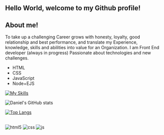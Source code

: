 ## Hello World,  welcome to my Github profile!


<h2>About me!</h2>

<p>
To take up a challenging Career grows with honesty, loyalty, good relationship and best performance, and translate my Experience, knowledge, skills and abilities into value for an Organization. I am Front End developer (always in progress) Passionate about technologies and new challenges.
</p>


<ul>
  <li>HTML</li>
  <li>CSS</li>
  <li>JavaScript</li>
  <li>Node+EJS</li>
</ul>


[![My Skills](https://skills.thijs.gg/icons?i=html,css,js,nodejs)](https://skills.thijs.gg)


![Daniel's GitHub stats](https://github-readme-stats.vercel.app/api?username=DanielMirandad&show_icons=true&theme=radical)


[![Top Langs](https://github-readme-stats.vercel.app/api/top-langs/?username=DanielMirandad&langs_count=8)](https://github.com/DanielMirandad/github-readme-stats)


##
<div style="display: inline_block">
  <img align="center" alt="html5" src="https://img.shields.io/badge/HTML5-E34F26?style=for-the-badge&logo=html5&logoColor=white" />
  <img align="center" alt="css" src="https://img.shields.io/badge/CSS3-1572B6?style=for-the-badge&logo=css3&logoColor=white" />
  <img align="center" alt="js" src="https://img.shields.io/badge/JavaScript-F7DF1E?style=for-the-badge&logo=javascript&logoColor=black" />
 </div><br/>

